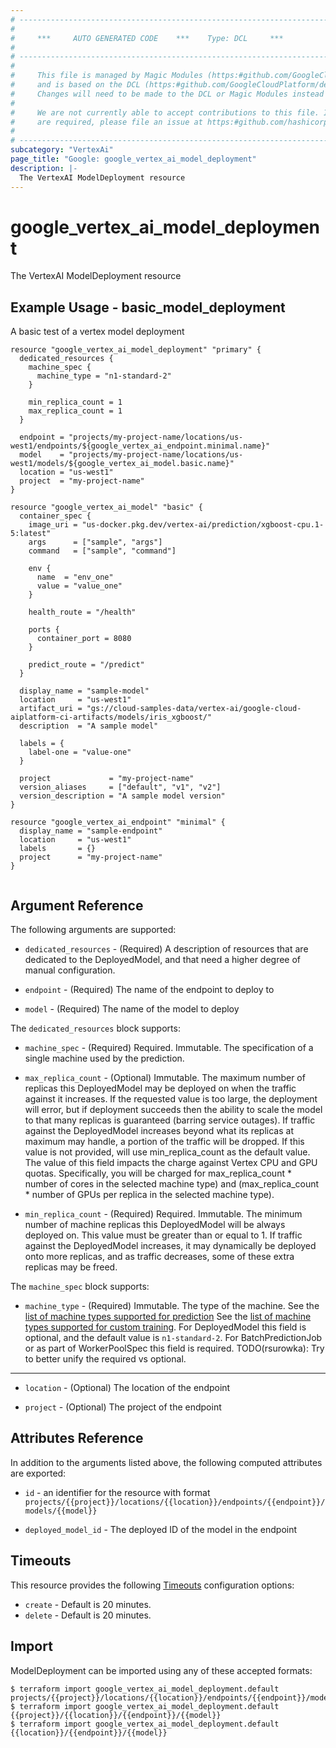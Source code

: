 ```yaml
---
# ----------------------------------------------------------------------------
#
#     ***     AUTO GENERATED CODE    ***    Type: DCL     ***
#
# ----------------------------------------------------------------------------
#
#     This file is managed by Magic Modules (https:#github.com/GoogleCloudPlatform/magic-modules)
#     and is based on the DCL (https:#github.com/GoogleCloudPlatform/declarative-resource-client-library).
#     Changes will need to be made to the DCL or Magic Modules instead of here.
#
#     We are not currently able to accept contributions to this file. If changes
#     are required, please file an issue at https:#github.com/hashicorp/terraform-provider-google/issues/new/choose
#
# ----------------------------------------------------------------------------
subcategory: "VertexAi"
page_title: "Google: google_vertex_ai_model_deployment"
description: |-
  The VertexAI ModelDeployment resource
---
```


# google_vertex_ai_model_deployment

The VertexAI ModelDeployment resource

## Example Usage - basic_model_deployment
A basic test of a vertex model deployment
```hcl
resource "google_vertex_ai_model_deployment" "primary" {
  dedicated_resources {
    machine_spec {
      machine_type = "n1-standard-2"
    }

    min_replica_count = 1
    max_replica_count = 1
  }

  endpoint = "projects/my-project-name/locations/us-west1/endpoints/${google_vertex_ai_endpoint.minimal.name}"
  model    = "projects/my-project-name/locations/us-west1/models/${google_vertex_ai_model.basic.name}"
  location = "us-west1"
  project  = "my-project-name"
}

resource "google_vertex_ai_model" "basic" {
  container_spec {
    image_uri = "us-docker.pkg.dev/vertex-ai/prediction/xgboost-cpu.1-5:latest"
    args      = ["sample", "args"]
    command   = ["sample", "command"]

    env {
      name  = "env_one"
      value = "value_one"
    }

    health_route = "/health"

    ports {
      container_port = 8080
    }

    predict_route = "/predict"
  }

  display_name = "sample-model"
  location     = "us-west1"
  artifact_uri = "gs://cloud-samples-data/vertex-ai/google-cloud-aiplatform-ci-artifacts/models/iris_xgboost/"
  description  = "A sample model"

  labels = {
    label-one = "value-one"
  }

  project             = "my-project-name"
  version_aliases     = ["default", "v1", "v2"]
  version_description = "A sample model version"
}

resource "google_vertex_ai_endpoint" "minimal" {
  display_name = "sample-endpoint"
  location     = "us-west1"
  labels       = {}
  project      = "my-project-name"
}


```

## Argument Reference

The following arguments are supported:

* `dedicated_resources` -
  (Required)
  A description of resources that are dedicated to the DeployedModel, and that need a higher degree of manual configuration.
  
* `endpoint` -
  (Required)
  The name of the endpoint to deploy to
  
* `model` -
  (Required)
  The name of the model to deploy
  


The `dedicated_resources` block supports:
    
* `machine_spec` -
  (Required)
  Required. Immutable. The specification of a single machine used by the prediction.
    
* `max_replica_count` -
  (Optional)
  Immutable. The maximum number of replicas this DeployedModel may be deployed on when the traffic against it increases. If the requested value is too large, the deployment will error, but if deployment succeeds then the ability to scale the model to that many replicas is guaranteed (barring service outages). If traffic against the DeployedModel increases beyond what its replicas at maximum may handle, a portion of the traffic will be dropped. If this value is not provided, will use min_replica_count as the default value. The value of this field impacts the charge against Vertex CPU and GPU quotas. Specifically, you will be charged for max_replica_count * number of cores in the selected machine type) and (max_replica_count * number of GPUs per replica in the selected machine type).
    
* `min_replica_count` -
  (Required)
  Required. Immutable. The minimum number of machine replicas this DeployedModel will be always deployed on. This value must be greater than or equal to 1. If traffic against the DeployedModel increases, it may dynamically be deployed onto more replicas, and as traffic decreases, some of these extra replicas may be freed.
    
The `machine_spec` block supports:
    
* `machine_type` -
  (Required)
  Immutable. The type of the machine. See the [list of machine types supported for prediction](https://cloud.google.com/vertex-ai/docs/predictions/configure-compute#machine-types) See the [list of machine types supported for custom training](https://cloud.google.com/vertex-ai/docs/training/configure-compute#machine-types). For DeployedModel this field is optional, and the default value is `n1-standard-2`. For BatchPredictionJob or as part of WorkerPoolSpec this field is required. TODO(rsurowka): Try to better unify the required vs optional.
    
- - -

* `location` -
  (Optional)
  The location of the endpoint
  
* `project` -
  (Optional)
  The project of the endpoint
  


## Attributes Reference

In addition to the arguments listed above, the following computed attributes are exported:

* `id` - an identifier for the resource with format `projects/{{project}}/locations/{{location}}/endpoints/{{endpoint}}/models/{{model}}`

* `deployed_model_id` -
  The deployed ID of the model in the endpoint
  
## Timeouts

This resource provides the following
[Timeouts](/docs/configuration/resources.html#timeouts) configuration options:

- `create` - Default is 20 minutes.
- `delete` - Default is 20 minutes.

## Import

ModelDeployment can be imported using any of these accepted formats:

```
$ terraform import google_vertex_ai_model_deployment.default projects/{{project}}/locations/{{location}}/endpoints/{{endpoint}}/models/{{model}}
$ terraform import google_vertex_ai_model_deployment.default {{project}}/{{location}}/{{endpoint}}/{{model}}
$ terraform import google_vertex_ai_model_deployment.default {{location}}/{{endpoint}}/{{model}}
```



